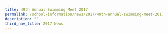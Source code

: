 ```yaml
---
title: 49th Annual Swimming Meet 2017
permalink: /school-information/news/2017/49th-annual-swimming-meet-2017/
description: ""
third_nav_title: 2017 News
---
```

